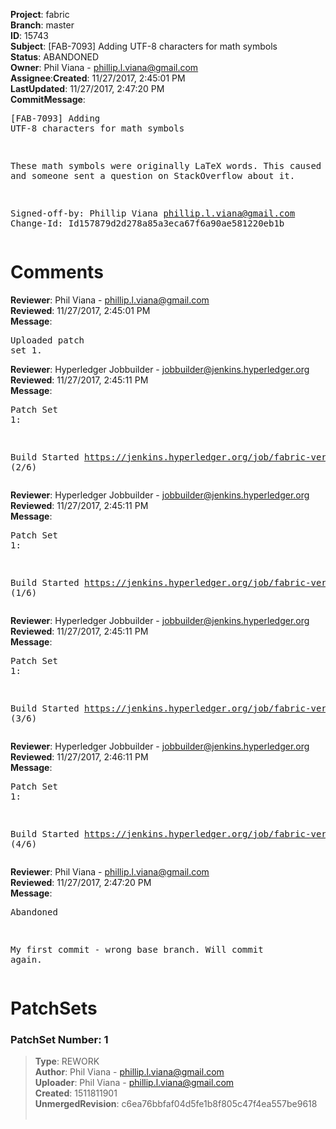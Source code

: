 <strong>Project</strong>: fabric</br><strong>Branch</strong>: master<br><strong>ID</strong>: 15743<br><strong>Subject</strong>: [FAB-7093] Adding UTF-8 characters for math symbols<br><strong>Status</strong>: ABANDONED<br><strong>Owner</strong>: Phil Viana - phillip.l.viana@gmail.com<br><strong>Assignee</strong>:<strong>Created</strong>: 11/27/2017, 2:45:01 PM<br><strong>LastUpdated</strong>: 11/27/2017, 2:47:20 PM<br><strong>CommitMessage</strong>:<br><pre>[FAB-7093] Adding UTF-8 characters for math symbols

These math symbols were originally LaTeX words. This caused
confusion and someone sent a question on StackOverflow about it.

Signed-off-by: Phillip Viana <phillip.l.viana@gmail.com>
Change-Id: Id157879d2d278a85a3eca67f6a90ae581220eb1b
</pre><h1>Comments</h1><strong>Reviewer</strong>: Phil Viana - phillip.l.viana@gmail.com<br><strong>Reviewed</strong>: 11/27/2017, 2:45:01 PM<br><strong>Message</strong>: <pre>Uploaded patch set 1.</pre><strong>Reviewer</strong>: Hyperledger Jobbuilder - jobbuilder@jenkins.hyperledger.org<br><strong>Reviewed</strong>: 11/27/2017, 2:45:11 PM<br><strong>Message</strong>: <pre>Patch Set 1:

Build Started https://jenkins.hyperledger.org/job/fabric-verify-two-staged-ci-check-x86_64/1768/ (2/6)</pre><strong>Reviewer</strong>: Hyperledger Jobbuilder - jobbuilder@jenkins.hyperledger.org<br><strong>Reviewed</strong>: 11/27/2017, 2:45:11 PM<br><strong>Message</strong>: <pre>Patch Set 1:

Build Started https://jenkins.hyperledger.org/job/fabric-verify-s390x/346/ (1/6)</pre><strong>Reviewer</strong>: Hyperledger Jobbuilder - jobbuilder@jenkins.hyperledger.org<br><strong>Reviewed</strong>: 11/27/2017, 2:45:11 PM<br><strong>Message</strong>: <pre>Patch Set 1:

Build Started https://jenkins.hyperledger.org/job/fabric-verify-end-2-end-x86_64/10901/ (3/6)</pre><strong>Reviewer</strong>: Hyperledger Jobbuilder - jobbuilder@jenkins.hyperledger.org<br><strong>Reviewed</strong>: 11/27/2017, 2:46:11 PM<br><strong>Message</strong>: <pre>Patch Set 1:

Build Started https://jenkins.hyperledger.org/job/fabric-verify-behave-x86_64/13258/ (4/6)</pre><strong>Reviewer</strong>: Phil Viana - phillip.l.viana@gmail.com<br><strong>Reviewed</strong>: 11/27/2017, 2:47:20 PM<br><strong>Message</strong>: <pre>Abandoned

My first commit - wrong base branch. Will commit again.</pre><h1>PatchSets</h1><h3>PatchSet Number: 1</h3><blockquote><strong>Type</strong>: REWORK<br><strong>Author</strong>: Phil Viana - phillip.l.viana@gmail.com<br><strong>Uploader</strong>: Phil Viana - phillip.l.viana@gmail.com<br><strong>Created</strong>: 1511811901<br><strong>UnmergedRevision</strong>: c6ea76bbfaf04d5fe1b8f805c47f4ea557be9618<br><br></blockquote>